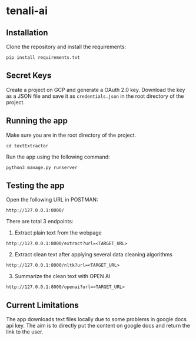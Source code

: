 # tenali-ai

## Installation

Clone the repository and install the requirements:

```pip install requirements.txt```

## Secret Keys

Create a project on GCP and generate a OAuth 2.0 key. Download the key as a JSON file and save it as `credentials.json` in the root directory of the project.

## Running the app

Make sure you are in the root directory of the project.

```cd textExtractor```

Run the app using the following command:

```python3 manage.py runserver```

## Testing the app

Open the following URL in POSTMAN:

```http://127.0.0.1:8000/```

There are total 3 endpoints:

1. Extract plain text from the webpage

```http://127.0.0.1:8000/extract?url=<TARGET_URL>```

2. Extract clean text after applying several data cleaning algorithms

```http://127.0.0.1:8000/nltk?url=<TARGET_URL>```

3. Summarize the clean text with OPEN AI

```http://127.0.0.1:8000/openai?url=<TARGET_URL>```

## Current Limitations

The app downloads text files locally due to some problems in google docs api key. The aim is to directly put the content on google docs and return the link to the user.

